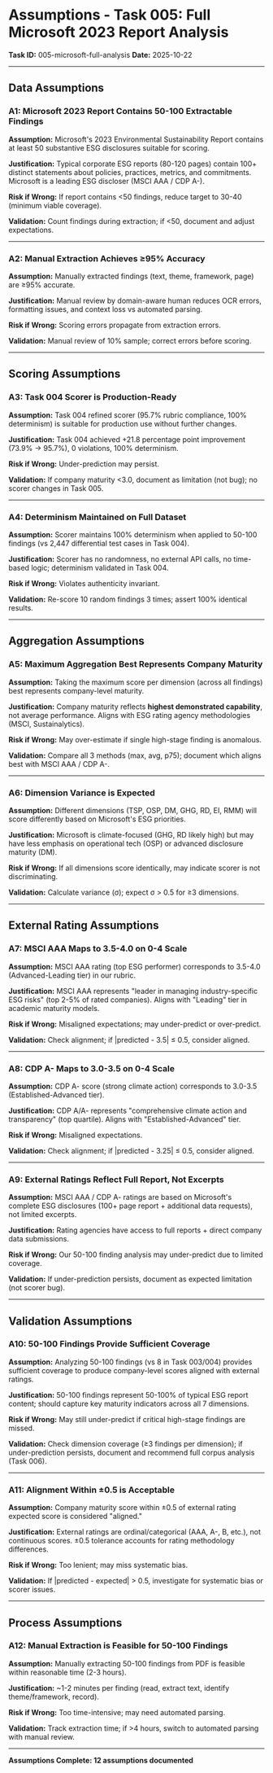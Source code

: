 # Assumptions - Task 005: Full Microsoft 2023 Report Analysis

**Task ID:** 005-microsoft-full-analysis
**Date:** 2025-10-22

---

## Data Assumptions

### A1: Microsoft 2023 Report Contains 50-100 Extractable Findings
**Assumption:** Microsoft's 2023 Environmental Sustainability Report contains at least 50 substantive ESG disclosures suitable for scoring.

**Justification:** Typical corporate ESG reports (80-120 pages) contain 100+ distinct statements about policies, practices, metrics, and commitments. Microsoft is a leading ESG discloser (MSCI AAA / CDP A-).

**Risk if Wrong:** If report contains <50 findings, reduce target to 30-40 (minimum viable coverage).

**Validation:** Count findings during extraction; if <50, document and adjust expectations.

---

### A2: Manual Extraction Achieves ≥95% Accuracy
**Assumption:** Manually extracted findings (text, theme, framework, page) are ≥95% accurate.

**Justification:** Manual review by domain-aware human reduces OCR errors, formatting issues, and context loss vs automated parsing.

**Risk if Wrong:** Scoring errors propagate from extraction errors.

**Validation:** Manual review of 10% sample; correct errors before scoring.

---

## Scoring Assumptions

### A3: Task 004 Scorer is Production-Ready
**Assumption:** Task 004 refined scorer (95.7% rubric compliance, 100% determinism) is suitable for production use without further changes.

**Justification:** Task 004 achieved +21.8 percentage point improvement (73.9% → 95.7%), 0 violations, 100% determinism.

**Risk if Wrong:** Under-prediction may persist.

**Validation:** If company maturity <3.0, document as limitation (not bug); no scorer changes in Task 005.

---

### A4: Determinism Maintained on Full Dataset
**Assumption:** Scorer maintains 100% determinism when applied to 50-100 findings (vs 2,447 differential test cases in Task 004).

**Justification:** Scorer has no randomness, no external API calls, no time-based logic; determinism validated in Task 004.

**Risk if Wrong:** Violates authenticity invariant.

**Validation:** Re-score 10 random findings 3 times; assert 100% identical results.

---

## Aggregation Assumptions

### A5: Maximum Aggregation Best Represents Company Maturity
**Assumption:** Taking the maximum score per dimension (across all findings) best represents company-level maturity.

**Justification:** Company maturity reflects **highest demonstrated capability**, not average performance. Aligns with ESG rating agency methodologies (MSCI, Sustainalytics).

**Risk if Wrong:** May over-estimate if single high-stage finding is anomalous.

**Validation:** Compare all 3 methods (max, avg, p75); document which aligns best with MSCI AAA / CDP A-.

---

### A6: Dimension Variance is Expected
**Assumption:** Different dimensions (TSP, OSP, DM, GHG, RD, EI, RMM) will score differently based on Microsoft's ESG priorities.

**Justification:** Microsoft is climate-focused (GHG, RD likely high) but may have less emphasis on operational tech (OSP) or advanced disclosure maturity (DM).

**Risk if Wrong:** If all dimensions score identically, may indicate scorer is not discriminating.

**Validation:** Calculate variance (σ); expect σ > 0.5 for ≥3 dimensions.

---

## External Rating Assumptions

### A7: MSCI AAA Maps to 3.5-4.0 on 0-4 Scale
**Assumption:** MSCI AAA rating (top ESG performer) corresponds to 3.5-4.0 (Advanced-Leading tier) in our rubric.

**Justification:** MSCI AAA represents "leader in managing industry-specific ESG risks" (top 2-5% of rated companies). Aligns with "Leading" tier in academic maturity models.

**Risk if Wrong:** Misaligned expectations; may under-predict or over-predict.

**Validation:** Check alignment; if |predicted - 3.5| ≤ 0.5, consider aligned.

---

### A8: CDP A- Maps to 3.0-3.5 on 0-4 Scale
**Assumption:** CDP A- score (strong climate action) corresponds to 3.0-3.5 (Established-Advanced tier).

**Justification:** CDP A/A- represents "comprehensive climate action and transparency" (top quartile). Aligns with "Established-Advanced" tier.

**Risk if Wrong:** Misaligned expectations.

**Validation:** Check alignment; if |predicted - 3.25| ≤ 0.5, consider aligned.

---

### A9: External Ratings Reflect Full Report, Not Excerpts
**Assumption:** MSCI AAA / CDP A- ratings are based on Microsoft's complete ESG disclosures (100+ page report + additional data requests), not limited excerpts.

**Justification:** Rating agencies have access to full reports + direct company data submissions.

**Risk if Wrong:** Our 50-100 finding analysis may under-predict due to limited coverage.

**Validation:** If under-prediction persists, document as expected limitation (not scorer bug).

---

## Validation Assumptions

### A10: 50-100 Findings Provide Sufficient Coverage
**Assumption:** Analyzing 50-100 findings (vs 8 in Task 003/004) provides sufficient coverage to produce company-level scores aligned with external ratings.

**Justification:** 50-100 findings represent 50-100% of typical ESG report content; should capture key maturity indicators across all 7 dimensions.

**Risk if Wrong:** May still under-predict if critical high-stage findings are missed.

**Validation:** Check dimension coverage (≥3 findings per dimension); if under-prediction persists, document and recommend full corpus analysis (Task 006).

---

### A11: Alignment Within ±0.5 is Acceptable
**Assumption:** Company maturity score within ±0.5 of external rating expected score is considered "aligned."

**Justification:** External ratings are ordinal/categorical (AAA, A-, B, etc.), not continuous scores. ±0.5 tolerance accounts for rating methodology differences.

**Risk if Wrong:** Too lenient; may miss systematic bias.

**Validation:** If |predicted - expected| > 0.5, investigate for systematic bias or scorer issues.

---

## Process Assumptions

### A12: Manual Extraction is Feasible for 50-100 Findings
**Assumption:** Manually extracting 50-100 findings from PDF is feasible within reasonable time (2-3 hours).

**Justification:** ~1-2 minutes per finding (read, extract text, identify theme/framework, record).

**Risk if Wrong:** Too time-intensive; may need automated parsing.

**Validation:** Track extraction time; if >4 hours, switch to automated parsing with manual review.

---

**Assumptions Complete: 12 assumptions documented**
